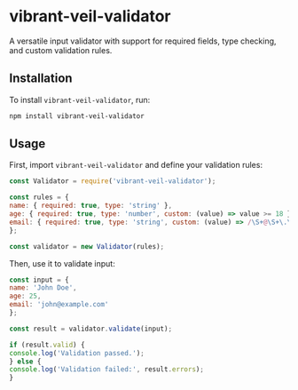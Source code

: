 # vibrant-veil-validator

A versatile input validator with support for required fields, type checking, and custom validation rules.

## Installation

To install `vibrant-veil-validator`, run:

```bash
npm install vibrant-veil-validator
```

## Usage

First, import `vibrant-veil-validator` and define your validation rules:

```javascript
const Validator = require('vibrant-veil-validator');

const rules = {
name: { required: true, type: 'string' },
age: { required: true, type: 'number', custom: (value) => value >= 18 },
email: { required: true, type: 'string', custom: (value) => /\S+@\S+\.\S+/.test(value) }
};

const validator = new Validator(rules);
```

Then, use it to validate input:

```javascript
const input = {
name: 'John Doe',
age: 25,
email: 'john@example.com'
};

const result = validator.validate(input);

if (result.valid) {
console.log('Validation passed.');
} else {
console.log('Validation failed:', result.errors);
}
```
